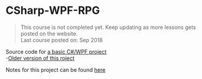 # CSharp-WPF-RPG
>This course is not completed yet. Keep updating as more lessons gets posted on the website.  
>Last course posted on: Sep 2018  

Source code for [a basic C#/WPF project](http://scottlilly.com/build-a-cwpf-rpg/)  
-[Older version of this roject](https://scottlilly.com/learn-c-by-building-a-simple-rpg-index/)  
  
Notes for this project can be found [here](https://docs.google.com/document/d/1RgJ3ABKPzAVcx7fH3oYxvioPzmoO3VWCYVW8Vx8rp-I/edit?usp=sharing)  
